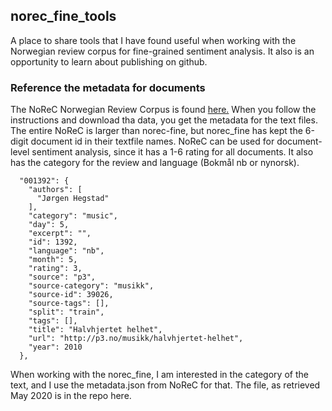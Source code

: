 ## norec_fine_tools
A place to share tools that I have found useful when working with the Norwegian review corpus for fine-grained sentiment analysis. It also is an opportunity to learn about publishing on github.

### Reference the metadata for documents
The NoReC Norwegian Review Corpus is found [here.](https://github.com/ltgoslo/norec) When you follow the instructions and download tha data, you get the metadata for the text files. The entire NoReC is larger than norec-fine, but norec_fine has kept the 6-digit document id in their textfile names. NoReC can be used for document-level sentiment analysis, since it has a 1-6 rating for all documents. It also has the category for the review and language (Bokmål nb or nynorsk).

```
  "001392": {
    "authors": [
      "Jørgen Hegstad"
    ],
    "category": "music",
    "day": 5,
    "excerpt": "",
    "id": 1392,
    "language": "nb",
    "month": 5,
    "rating": 3,
    "source": "p3",
    "source-category": "musikk",
    "source-id": 39026,
    "source-tags": [],
    "split": "train",
    "tags": [],
    "title": "Halvhjertet helhet",
    "url": "http://p3.no/musikk/halvhjertet-helhet",
    "year": 2010
  },
```
When working with the norec_fine, I am interested in the category of the text, and I use the metadata.json from NoReC for that. The file, as retrieved May 2020 is in the repo here.